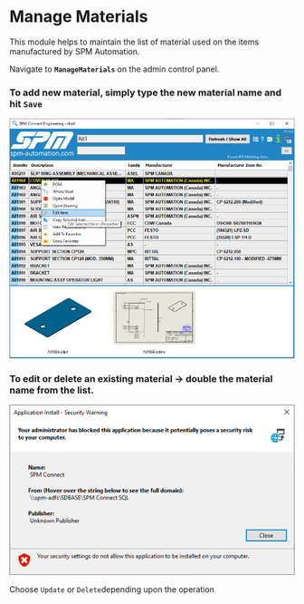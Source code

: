 # Manage Materials

This module helps to maintain the list of material used on the items manufactured by SPM Automation.

Navigate to **`ManageMaterials`** on the admin control panel.

### To add new material, simply type the new material name and hit `Save`

![Adding new material](../../.gitbook/assets/image%20%288%29.png)

### To edit or delete an existing material -&gt; double the material name from the list.

![Edit/Delete material](../../.gitbook/assets/image%20%286%29.png)

Choose `Update` or `Delete`depending upon the operation

